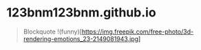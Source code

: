# 123bnm123bnm.github.io

> Blockquote
!(funny)[https://img.freepik.com/free-photo/3d-rendering-emotions_23-2149081943.jpg]
